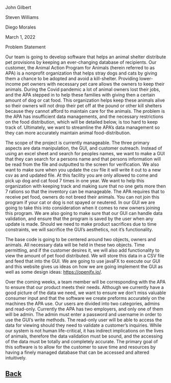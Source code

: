 John Gilbert

Steven Williams

Diego Morales

March 1, 2022

Problem Statement

Our team is going to develop software that helps an animal shelter distribute pet provisions by keeping an ever-changing database of recipients. Our customer, the Animal Action Program for Animals (herein referred to as APA) is a nonprofit organization that helps stray dogs and cats by giving them a chance to be adopted and avoid a kill-shelter. Providing lower-income pet owners with necessary pet care allows the owners to keep their animals. During the Covid pandemic a lot of animal owners lost their jobs, and the APA stepped in to help these families with giving then a certain amount of dog or cat food. This organization helps keep these animals alive so their owners will not drop their pet off at the pound or other kill shelters because they cannot afford to maintain care for the animals. The problem is the APA has insufficient data managements, and the necessary restrictions on the food distribution, which will be detailed below, is too hard to keep track of. Ultimately, we want to streamline the APA’s data management so they can more accurately maintain animal food-distribution.

The scope of the project is currently manageable. The three primary aspects are data manipulation, the GUI, and customer outreach. Instead of using an excel sheet and search for peoples names, we want to make a GUI that they can search for a persons name and that persons information will be read from the file and outputted to the screen for verification. We also want to make sure when you update the csv file it will write it out to a new csv as and updated file. At this facility you are only allowed to come and pick up dog and cat food 7 times in one year. We want to help this organization with keeping track and making sure that no one gets more then 7 rations so that the inventory can be manageable. The APA requires that to receive pet food, owners do not breed their animals. You can not join this program if your cat or dog is not spayed or neutered. In our GUI we are going to take this into consideration when it comes to new owners joining this program. We are also going to make sure that our GUI can handle data validation, and ensure that the program is saved by the user when any update is made. Should we need to make product sacrifices due to time constraints, we will sacrifice the GUI’s aesthetics, not it’s functionality.

The base code is going to be centered around two objects, owners and animals. All necessary data will be held in these two objects. Time permitting, and if the customer desires it, we will also add functionality to view the amount of pet food distributed. We will store this data in a CSV file and feed that into the GUI. We are going to use javaFX to execute our GUI and this website gives us ideas on how we are going implement the GUI as well as some design ideas: https://openjfx.io/.

Over the coming weeks, a team member will be corresponding with the APA to ensure that our product meets their needs. Although we currently have a good picture of the data we need, we want to ensure we don’t miss valuable consumer input and that the software we create preforms accurately on the machines the APA use. Our users are divided into two categories, admins and read-only. Currently the APA has two employers, and only one of them will be admin. The admin must enter a password and username in order to use the GUI’s write methods. The read-only user will be able to access the data for viewing should they need to validate a customer’s inquiries. While our system is not human life-critical, it has indirect implications on the lives of animals, therefore the data validation must be sound, and the accessing of the data must be totally and completely accurate. The primary goal of this software is to allow for the customer to save time and resources by having a finely managed database that can be accessed and altered intuitively.


## [Back](https://diegomorales30.github.io/NullPointersWebsite/)